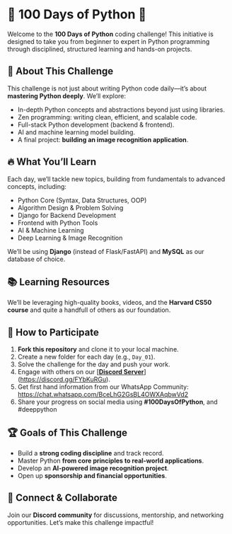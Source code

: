 # 🚀 100 Days of Python 🐍


Welcome to the **100 Days of Python** coding challenge! This initiative is designed to take you from beginner to expert in Python programming through disciplined, structured learning and hands-on projects.

## 📌 About This Challenge
This challenge is not just about writing Python code daily—it’s about **mastering Python deeply**. We’ll explore:
- In-depth Python concepts and abstractions beyond just using libraries.
- Zen programming: writing clean, efficient, and scalable code.
- Full-stack Python development (backend & frontend).
- AI and machine learning model building.
- A final project: **building an image recognition application**.

## 🔥 What You’ll Learn
Each day, we’ll tackle new topics, building from fundamentals to advanced concepts, including:
- Python Core (Syntax, Data Structures, OOP)
- Algorithm Design & Problem Solving
- Django for Backend Development
- Frontend with Python Tools
- AI & Machine Learning
- Deep Learning & Image Recognition

We’ll be using **Django** (instead of Flask/FastAPI) and **MySQL** as our database of choice.

## 📚 Learning Resources
We’ll be leveraging high-quality books, videos, and the **Harvard CS50 course** and quite a handfull of others as our foundation.

## 🎯 How to Participate
1. **Fork this repository** and clone it to your local machine.
2. Create a new folder for each day (e.g., `Day_01`).
3. Solve the challenge for the day and push your work.
4. Engage with others on our [**[Discord Server](#)**](https://discord.gg/FYbKuRGu).
5. Get first hand information from our WhatsApp Community: https://chat.whatsapp.com/BceLhG2GsBL4OWXAqbwVd2
6. Share your progress on social media using **#100DaysOfPython**, and #deeppython

## 🏆 Goals of This Challenge
- Build a **strong coding discipline** and track record.
- Master Python **from core principles to real-world applications**.
- Develop an **AI-powered image recognition project**.
- Open up **sponsorship and financial opportunities**.

## 📢 Connect & Collaborate
Join our **Discord community** for discussions, mentorship, and networking opportunities. Let’s make this challenge impactful!
